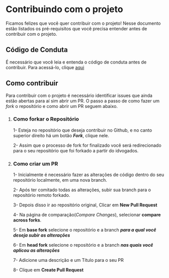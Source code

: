 # Contribuindo com o projeto

Ficamos felizes que você quer contribuir com o projeto!
Nesse documento estão listados os pré-requisitos que você precisa entender antes de contribuir com o projeto.

## Código de Conduta

É necessário que você leia e entenda o código de conduta antes de contribuir.
Para acessá-lo, clique [aqui](https://github.com/idvogados/code-of-conduct)

## Como contribuir

Para contribuir com o projeto é necessário identificar issues que ainda estão abertas para aí sim abrir um PR. O passo a passo de como fazer um _fork_ o repositório e como abrir um PR seguem abaixo.

1. ### **Como forkar o Repositório**

   1- Esteja no repositório que deseja contribuir no Github, e no canto superior direito há um botão **_Fork_**, clique nele.

   2- Assim que o processo de fork for finalizado você será redirecionado para o seu repositório que foi forkado a partir do idvogados.

2. ### **Como criar um PR**

   1- Inicialmente é necessário fazer as alterações de código dentro do seu repositório localmente, em uma nova branch.

   2- Após ter comitado todas as alterações, subir sua branch para o repositório remoto forkado.

   3- Depois disso ir ao repositório original, Clicar em **New Pull Request**

   4- Na página de comparação(_Compare Changes_), selecionar **compare across forks**.

   5- Em **base fork** selecione o repositório e a branch **_para a qual você deseja subir as alterações_**

   6- Em **head fork** selecione o repositório e a branch **_nas quais você aplicou as alterações_**

   7- Adicione uma descrição e um Título para o seu PR

   8- Clique em **Create Pull Request**
